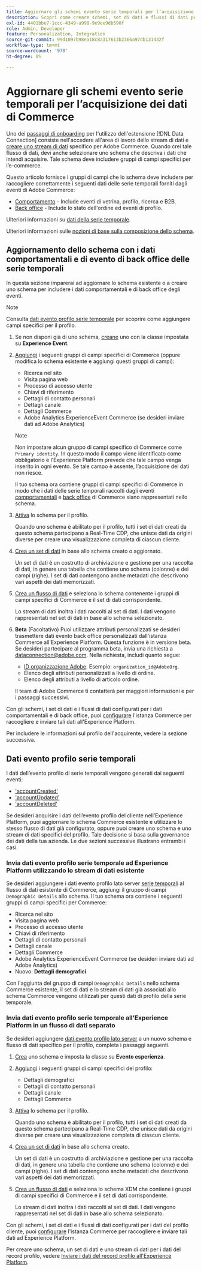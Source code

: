 ```yaml
---
title: Aggiornare gli schemi evento serie temporali per l’acquisizione dei dati di Commerce
description: Scopri come creare schemi, set di dati e flussi di dati per raccogliere e inviare dati di eventi di serie temporali per l’acquisizione di dati Commerce.
exl-id: 4401bbe7-1ccc-4349-a998-9e9ee9db590f
role: Admin, Developer
feature: Personalization, Integration
source-git-commit: 99d1097b98ea18c8a317613b2366a97db131432f
workflow-type: tm+mt
source-wordcount: '978'
ht-degree: 0%

---
```


# Aggiornare gli schemi evento serie temporali per l’acquisizione dei dati di Commerce

Uno dei [passaggi di onboarding](overview.md#onboarding-steps) per l&#39;utilizzo dell&#39;estensione [!DNL Data Connection] consiste nell&#39;accedere all&#39;area di lavoro dello stream di dati e [creare uno stream di dati](https://experienceleague.adobe.com/docs/experience-platform/datastreams/overview.html) specifico per Adobe Commerce. Quando crei tale flusso di dati, devi anche selezionare uno schema che descriva i dati che intendi acquisire. Tale schema deve includere gruppi di campi specifici per l’e-commerce.

Questo articolo fornisce i gruppi di campi che lo schema deve includere per raccogliere correttamente i seguenti dati delle serie temporali forniti dagli eventi di Adobe Commerce:

- [Comportamento](events.md) - Include eventi di vetrina, profilo, ricerca e B2B.
- [Back office](events-backoffice.md) - Include lo stato dell&#39;ordine ed eventi di profilo.

Ulteriori informazioni su [dati della serie temporale](data-ingestion.md).

Ulteriori informazioni sulle [nozioni di base sulla composizione dello schema](https://experienceleague.adobe.com/docs/experience-platform/xdm/schema/composition.html).

## Aggiornamento dello schema con i dati comportamentali e di evento di back office delle serie temporali

In questa sezione imparerai ad aggiornare lo schema esistente o a creare uno schema per includere i dati comportamentali e di back office degli eventi.

>[!NOTE]
>
>Consulta [dati evento profilo serie temporale](#time-series-profile-event-data) per scoprire come aggiungere campi specifici per il profilo.

1. Se non disponi già di uno schema, [creane](https://experienceleague.adobe.com/docs/experience-platform/xdm/ui/resources/schemas.html#create) uno con la classe impostata su **Experience Event**.

1. [Aggiungi](https://experienceleague.adobe.com/docs/experience-platform/xdm/ui/resources/schemas.html#add-field-groups) i seguenti gruppi di campi specifici di Commerce (oppure modifica lo schema esistente e aggiungi questi gruppi di campi):

   - Ricerca nel sito
   - Visita pagina web
   - Processo di accesso utente
   - Chiavi di riferimento
   - Dettagli di contatto personali
   - Dettagli canale
   - Dettagli Commerce
   - Adobe Analytics ExperienceEvent Commerce (se desideri inviare dati ad Adobe Analytics)

   >[!NOTE]
   >
   > Non impostare alcun gruppo di campi specifico di Commerce come `Primary identity`. In questo modo il campo viene identificato come obbligatorio e l’Experience Platform prevede che tale campo venga inserito in ogni evento. Se tale campo è assente, l’acquisizione dei dati non riesce.

   Il tuo schema ora contiene gruppi di campi specifici di Commerce in modo che i dati delle serie temporali raccolti dagli eventi [comportamentali](events.md) e [back office](events-backoffice.md) di Commerce siano rappresentati nello schema.

1. [Attiva](https://experienceleague.adobe.com/docs/experience-platform/xdm/ui/resources/schemas.html#profile) lo schema per il profilo.

   Quando uno schema è abilitato per il profilo, tutti i set di dati creati da questo schema partecipano a Real-Time CDP, che unisce dati da origini diverse per creare una visualizzazione completa di ciascun cliente.

1. [Crea un set di dati](https://experienceleague.adobe.com/docs/platform-learn/implement-mobile-sdk/experience-cloud/platform.html#create-a-dataset) in base allo schema creato o aggiornato.

   Un set di dati è un costrutto di archiviazione e gestione per una raccolta di dati, in genere una tabella che contiene uno schema (colonne) e dei campi (righe). I set di dati contengono anche metadati che descrivono vari aspetti dei dati memorizzati.

1. [Crea un flusso di dati](https://experienceleague.adobe.com/docs/experience-platform/datastreams/overview.html) e seleziona lo schema contenente i gruppi di campi specifici di Commerce e il set di dati corrispondente.

   Lo stream di dati inoltra i dati raccolti al set di dati. I dati vengono rappresentati nel set di dati in base allo schema selezionato.

1. **Beta** (Facoltativo) Puoi utilizzare attributi personalizzati se desideri trasmettere dati evento back office personalizzati dall&#39;istanza Commerce all&#39;Experience Platform. Questa funzione è in versione beta. Se desideri partecipare al programma beta, invia una richiesta a [dataconnection@adobe.com](mailto:dataconnection@adobe.com). Nella richiesta, includi quanto segue:

   - [ID organizzazione Adobe](https://experienceleague.adobe.com/docs/core-services/interface/administration/organizations.html#concept_EA8AEE5B02CF46ACBDAD6A8508646255). Esempio: `organization_id@AdobeOrg`.
   - Elenco degli attributi personalizzati a livello di ordine.
   - Elenco degli attributi a livello di articolo ordine.

   Il team di Adobe Commerce ti contatterà per maggiori informazioni e per i passaggi successivi.

Con gli schemi, i set di dati e i flussi di dati configurati per i dati comportamentali e di back office, puoi [configurare](connect-data.md#data-collection) l&#39;istanza Commerce per raccogliere e inviare tali dati all&#39;Experience Platform.

Per includere le informazioni sul profilo dell&#39;acquirente, vedere la sezione successiva.

## Dati evento profilo serie temporali

I dati dell’evento profilo di serie temporali vengono generati dai seguenti eventi:

- [&#39;accountCreated&#39;](events-backoffice.md#accountcreated)
- [&#39;accountUpdated&#39;](events-backoffice.md#accountupdated)
- [&#39;accountDeleted&#39;](events-backoffice.md#accountdeleted)

Se desideri acquisire i dati dell’evento profilo del cliente nell’Experience Platform, puoi aggiornare lo schema Commerce esistente e utilizzare lo stesso flusso di dati già configurato, oppure puoi creare uno schema e uno stream di dati specifici del profilo. Tale decisione si basa sulla governance dei dati della tua azienda. Le due sezioni successive illustrano entrambi i casi.

### Invia dati evento profilo serie temporale ad Experience Platform utilizzando lo stream di dati esistente

Se desideri aggiungere i dati evento profilo lato server [serie temporali](events-backoffice.md#customer-profile-events-server-side) al flusso di dati esistente di Commerce, aggiungi il gruppo di campi `Demographic Details` allo schema. Il tuo schema ora contiene i seguenti gruppi di campi specifici per Commerce:

- Ricerca nel sito
- Visita pagina web
- Processo di accesso utente
- Chiavi di riferimento
- Dettagli di contatto personali
- Dettagli canale
- Dettagli Commerce
- Adobe Analytics ExperienceEvent Commerce (se desideri inviare dati ad Adobe Analytics)
- Nuovo: **Dettagli demografici**

Con l&#39;aggiunta del gruppo di campi `Demographic Details` nello schema Commerce esistente, il set di dati e lo stream di dati già associati allo schema Commerce vengono utilizzati per questi dati di profilo della serie temporale.

### Invia dati evento profilo serie temporale all’Experience Platform in un flusso di dati separato

Se desideri aggiungere [dati evento profilo lato server](events-backoffice.md#customer-profile-events-server-side) a un nuovo schema e flusso di dati specifico per il profilo, completa i passaggi seguenti.

1. [Crea](https://experienceleague.adobe.com/docs/experience-platform/xdm/ui/resources/schemas.html#create) uno schema e imposta la classe su **Evento esperienza**.

1. [Aggiungi](https://experienceleague.adobe.com/docs/experience-platform/xdm/ui/resources/schemas.html#add-field-groups) i seguenti gruppi di campi specifici del profilo:

   - Dettagli demografici
   - Dettagli di contatto personali
   - Dettagli canale
   - Dettagli Commerce

1. [Attiva](https://experienceleague.adobe.com/docs/experience-platform/xdm/ui/resources/schemas.html#profile) lo schema per il profilo.

   Quando uno schema è abilitato per il profilo, tutti i set di dati creati da questo schema partecipano a Real-Time CDP, che unisce dati da origini diverse per creare una visualizzazione completa di ciascun cliente.

1. [Crea un set di dati](https://experienceleague.adobe.com/docs/platform-learn/implement-mobile-sdk/experience-cloud/platform.html#create-a-dataset) in base allo schema creato.

   Un set di dati è un costrutto di archiviazione e gestione per una raccolta di dati, in genere una tabella che contiene uno schema (colonne) e dei campi (righe). I set di dati contengono anche metadati che descrivono vari aspetti dei dati memorizzati.

1. [Crea un flusso di dati](https://experienceleague.adobe.com/docs/experience-platform/datastreams/overview.html) e seleziona lo schema XDM che contiene i gruppi di campi specifici di Commerce e il set di dati corrispondente.

   Lo stream di dati inoltra i dati raccolti al set di dati. I dati vengono rappresentati nel set di dati in base allo schema selezionato.

Con gli schemi, i set di dati e i flussi di dati configurati per i dati del profilo cliente, puoi [configurare](connect-data.md#data-collection) l&#39;istanza Commerce per raccogliere e inviare tali dati ad Experience Platform.

Per creare uno schema, un set di dati e uno stream di dati per i dati del record profilo, vedere [Inviare i dati del record profilo all&#39;Experience Platform](profile-data.md).
